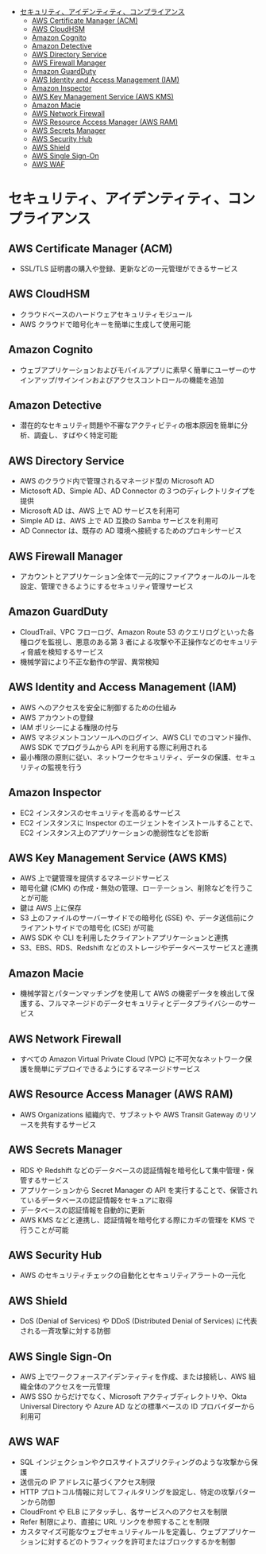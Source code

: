 - [セキュリティ、アイデンティティ、コンプライアンス](#セキュリティアイデンティティコンプライアンス)
  - [AWS Certificate Manager (ACM)](#aws-certificate-manager-acm)
  - [AWS CloudHSM](#aws-cloudhsm)
  - [Amazon Cognito](#amazon-cognito)
  - [Amazon Detective](#amazon-detective)
  - [AWS Directory Service](#aws-directory-service)
  - [AWS Firewall Manager](#aws-firewall-manager)
  - [Amazon GuardDuty](#amazon-guardduty)
  - [AWS Identity and Access Management (IAM)](#aws-identity-and-access-management-iam)
  - [Amazon Inspector](#amazon-inspector)
  - [AWS Key Management Service (AWS KMS)](#aws-key-management-service-aws-kms)
  - [Amazon Macie](#amazon-macie)
  - [AWS Network Firewall](#aws-network-firewall)
  - [AWS Resource Access Manager (AWS RAM)](#aws-resource-access-manager-aws-ram)
  - [AWS Secrets Manager](#aws-secrets-manager)
  - [AWS Security Hub](#aws-security-hub)
  - [AWS Shield](#aws-shield)
  - [AWS Single Sign-On](#aws-single-sign-on)
  - [AWS WAF](#aws-waf)

# セキュリティ、アイデンティティ、コンプライアンス

## AWS Certificate Manager (ACM)
* SSL/TLS 証明書の購入や登録、更新などの一元管理ができるサービス

## AWS CloudHSM
* クラウドベースのハードウェアセキュリティモジュール
* AWS クラウドで暗号化キーを簡単に生成して使用可能

## Amazon Cognito
* ウェブアプリケーションおよびモバイルアプリに素早く簡単にユーザーのサインアップ/サインインおよびアクセスコントロールの機能を追加

## Amazon Detective
* 潜在的なセキュリティ問題や不審なアクティビティの根本原因を簡単に分析、調査し、すばやく特定可能

## AWS Directory Service
* AWS のクラウド内で管理されるマネージド型の Microsoft AD
* Mictosoft AD、Simple AD、AD Connector の３つのディレクトリタイプを提供
* Microsoft AD は、AWS 上で AD サービスを利用可
* Simple AD は、AWS 上で AD 互換の Samba サービスを利用可
* AD Connector は、既存の AD 環境へ接続するためのプロキシサービス

## AWS Firewall Manager
* アカウントとアプリケーション全体で一元的にファイアウォールのルールを設定、管理できるようにするセキュリティ管理サービス

## Amazon GuardDuty
* CloudTrail、VPC フローログ、Amazon Route 53 のクエリログといった各種ログを監視し、悪意のある第 3 者による攻撃や不正操作などのセキュリティ脅威を検知するサービス
* 機械学習により不正な動作の学習、異常検知

## AWS Identity and Access Management (IAM)
* AWS へのアクセスを安全に制御するための仕組み
* AWS アカウントの登録
* IAM ポリシーによる権限の付与
* AWS マネジメントコンソールへのログイン、AWS CLI でのコマンド操作、AWS SDK でプログラムから API を利用する際に利用される
* 最小権限の原則に従い、ネットワークセキュリティ、データの保護、セキュリティの監視を行う

## Amazon Inspector
* EC2 インスタンスのセキュリティを高めるサービス
* EC2 インスタンスに Inspector のエージェントをインストールすることで、EC2 インスタンス上のアプリケーションの脆弱性などを診断

## AWS Key Management Service (AWS KMS)
* AWS 上で鍵管理を提供するマネージドサービス
* 暗号化鍵 (CMK) の作成・無効の管理、ローテーション、削除などを行うことが可能
* 鍵は AWS 上に保存
* S3 上のファイルのサーバーサイドでの暗号化 (SSE) や、データ送信前にクライアントサイドでの暗号化 (CSE) が可能
* AWS SDK や CLI を利用したクライアントアプリケーションと連携
* S3、EBS、RDS、Redshift などのストレージやデータベースサービスと連携

## Amazon Macie
* 機械学習とパターンマッチングを使用して AWS の機密データを検出して保護する、フルマネージドのデータセキュリティとデータプライバシーのサービス

## AWS Network Firewall
* すべての Amazon Virtual Private Cloud (VPC) に不可欠なネットワーク保護を簡単にデプロイできるようにするマネージドサービス

## AWS Resource Access Manager (AWS RAM)
* AWS Organizations 組織内で、サブネットや AWS Transit Gateway のリソースを共有するサービス

## AWS Secrets Manager
* RDS や Redshift などのデータベースの認証情報を暗号化して集中管理・保管するサービス
* アプリケーションから Secret Manager の API を実行することで、保管されているデータベースの認証情報をセキュアに取得
* データベースの認証情報を自動的に更新
* AWS KMS などと連携し、認証情報を暗号化する際にカギの管理を KMS で行うことが可能

## AWS Security Hub
* AWS のセキュリティチェックの自動化とセキュリティアラートの一元化

## AWS Shield
* DoS (Denial of Services) や DDoS (Distributed Denial of Services) に代表される一斉攻撃に対する防御

## AWS Single Sign-On
* AWS 上でワークフォースアイデンティティを作成、または接続し、AWS 組織全体のアクセスを一元管理
* AWS SSO からだけでなく、Microsoft アクティブディレクトリや、Okta Universal Directory や Azure AD などの標準ベースの ID プロバイダーから利用可

## AWS WAF
* SQL インジェクションやクロスサイトスプリクティングのような攻撃から保護
* 送信元の IP アドレスに基づくアクセス制限
* HTTP プロトコル情報に対してフィルタリングを設定し、特定の攻撃パターンから防御
* CloudFront や ELB にアタッチし、各サービスへのアクセスを制限
* Refer 制限により、直接に URL リンクを参照することを制限
* カスタマイズ可能なウェブセキュリティルールを定義し、ウェブアプリケーションに対するどのトラフィックを許可またはブロックするかを制御
